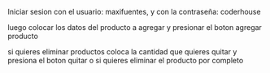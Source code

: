 Iniciar sesion con el usuario: maxifuentes, y con la contraseña: coderhouse

luego colocar los datos del producto a agregar y presionar el boton agregar producto

si quieres eliminar productos coloca la cantidad que quieres quitar y presiona el boton quitar o si quieres eliminar el producto por completo